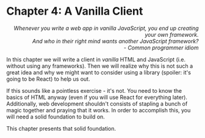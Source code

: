 # Chapter 4: A Vanilla Client

<div style="text-align: right"> <i> Whenever you write a web app in vanilla JavaScript, you end up creating your own framework. <br> And who in their right mind wants another JavaScript framework? <br> - Common programmer idiom </i> </div>

In this chapter we will write a client in _vanilla_ HTML and JavaScript (i.e. without using any frameworks).
Then we will realize why this is not such a great idea and why we might want to consider using a library (spoiler: it's going to be React) to help us out.

If this sounds like a pointless exercise - it's not.
You need to know the basics of HTML anyway (even if you will use React for everything later).
Additionally, web development shouldn't consists of stapling a bunch of magic together and praying that it works.
In order to accomplish this, you will need a solid foundation to build on.

This chapter presents that solid foundation.
